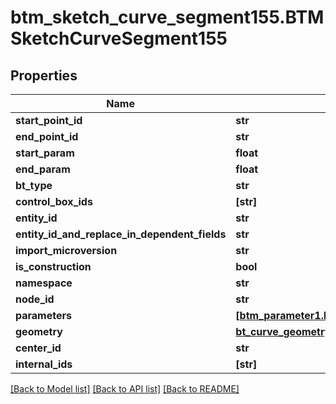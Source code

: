 # btm_sketch_curve_segment155.BTMSketchCurveSegment155

## Properties
Name | Type | Description | Notes
------------ | ------------- | ------------- | -------------
**start_point_id** | **str** |  | [optional] 
**end_point_id** | **str** |  | [optional] 
**start_param** | **float** |  | [optional] 
**end_param** | **float** |  | [optional] 
**bt_type** | **str** |  | [optional] 
**control_box_ids** | **[str]** |  | [optional] 
**entity_id** | **str** |  | [optional] 
**entity_id_and_replace_in_dependent_fields** | **str** |  | [optional] 
**import_microversion** | **str** |  | [optional] 
**is_construction** | **bool** |  | [optional] 
**namespace** | **str** |  | [optional] 
**node_id** | **str** |  | [optional] 
**parameters** | [**[btm_parameter1.BTMParameter1]**](BTMParameter1.md) |  | [optional] 
**geometry** | [**bt_curve_geometry114.BTCurveGeometry114**](BTCurveGeometry114.md) |  | [optional] 
**center_id** | **str** |  | [optional] 
**internal_ids** | **[str]** |  | [optional] 

[[Back to Model list]](../README.md#documentation-for-models) [[Back to API list]](../README.md#documentation-for-api-endpoints) [[Back to README]](../README.md)


